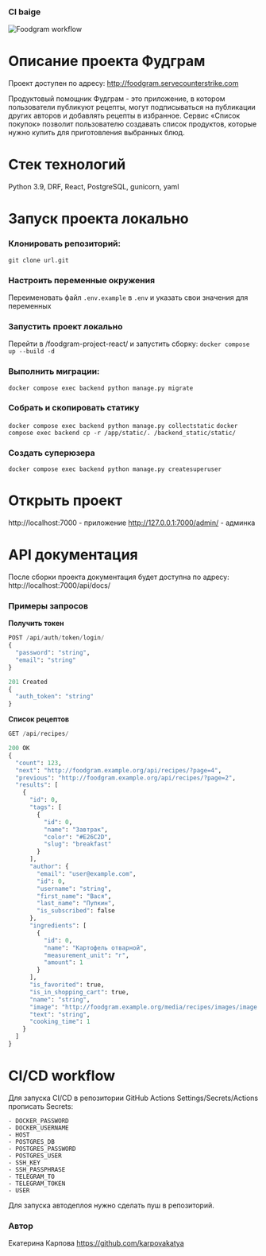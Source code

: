 ### CI baige
![Foodgram workflow](https://github.com/karpovakatya/foodgram-project-react/actions/workflows/main.yml/badge.svg)

#  Описание проекта Фудграм
Проект доступен по адресу: http://foodgram.servecounterstrike.com

Продуктовый помощник Фудграм - это приложение, в котором пользователи публикуют рецепты, могут подписываться на публикации других авторов и добавлять рецепты в избранное. Сервис «Список покупок» позволит пользователю создавать список продуктов, которые нужно купить для приготовления выбранных блюд.

# Стек технологий
Python 3.9, DRF, React, PostgreSQL, gunicorn, yaml

# Запуск проекта локально
### Клонировать репозиторий:
`git clone url.git`

### Настроить переменные окружения
Переименовать файл `.env.example` в `.env` и указать свои значения для переменных

### Запустить проект локально
Перейти в /foodgram-project-react/ и запустить сборку:
`docker compose up --build -d`

### Выполнить миграции:
`docker compose exec backend python manage.py migrate`

### Собрать и скопировать статику
`docker compose exec backend python manage.py collectstatic`
`docker compose exec backend cp -r /app/static/. /backend_static/static/`

### Создать суперюзера
`docker compose exec backend python manage.py createsuperuser`

# Открыть проект
http://localhost:7000 - приложение
http://127.0.0.1:7000/admin/ - админка

# API документация
После сборки проекта документация будет доступна по адресу: 
http://localhost:7000/api/docs/

### Примеры запросов
**Получить токен**
```python
POST /api/auth/token/login/
{
  "password": "string",
  "email": "string"
}

201 Created
{
  "auth_token": "string"
}
```
**Список рецептов**
```python
GET /api/recipes/

200 OK
{
  "count": 123,
  "next": "http://foodgram.example.org/api/recipes/?page=4",
  "previous": "http://foodgram.example.org/api/recipes/?page=2",
  "results": [
    {
      "id": 0,
      "tags": [
        {
          "id": 0,
          "name": "Завтрак",
          "color": "#E26C2D",
          "slug": "breakfast"
        }
      ],
      "author": {
        "email": "user@example.com",
        "id": 0,
        "username": "string",
        "first_name": "Вася",
        "last_name": "Пупкин",
        "is_subscribed": false
      },
      "ingredients": [
        {
          "id": 0,
          "name": "Картофель отварной",
          "measurement_unit": "г",
          "amount": 1
        }
      ],
      "is_favorited": true,
      "is_in_shopping_cart": true,
      "name": "string",
      "image": "http://foodgram.example.org/media/recipes/images/image.jpeg",
      "text": "string",
      "cooking_time": 1
    }
  ]
}
```

# CI/CD workflow
Для запуска CI/CD в репозитории GitHub Actions Settings/Secrets/Actions прописать Secrets:
```
- DOCKER_PASSWORD
- DOCKER_USERNAME
- HOST
- POSTGRES_DB
- POSTGRES_PASSWORD
- POSTGRES_USER
- SSH_KEY
- SSH_PASSPHRASE
- TELEGRAM_TO
- TELEGRAM_TOKEN
- USER
```
Для запуска автодеплоя нужно сделать пуш в репозиторий.

### Автор
Екатерина Карпова https://github.com/karpovakatya
